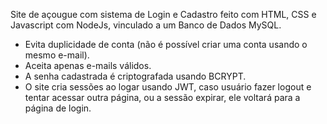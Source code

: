 Site de açougue com sistema de Login e Cadastro feito com HTML, CSS e Javascript com NodeJs, vinculado a um Banco de Dados MySQL.

- Evita duplicidade de conta (não é possível criar uma conta usando o mesmo e-mail).
- Aceita apenas e-mails válidos.
- A senha cadastrada é criptografada usando BCRYPT.
- O site cria sessões ao logar usando JWT, caso usuário fazer logout e tentar acessar outra página, ou a sessão expirar, ele voltará para a página de login.
